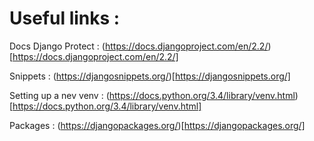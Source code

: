 # Useful links : 

Docs Django Protect : (https://docs.djangoproject.com/en/2.2/)[https://docs.djangoproject.com/en/2.2/]

Snippets : (https://djangosnippets.org/)[https://djangosnippets.org/]

Setting up a nev venv : (https://docs.python.org/3.4/library/venv.html)[https://docs.python.org/3.4/library/venv.html]

Packages : (https://djangopackages.org/)[https://djangopackages.org/]
